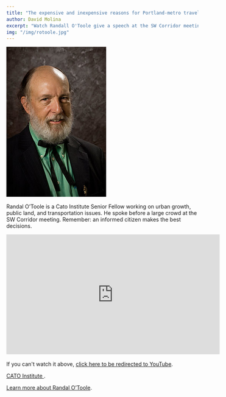 ```yaml
---
title: "The expensive and inexpensive reasons for Portland-metro travel"
author: David Molina
excerpt: "Watch Randall O'Toole give a speech at the SW Corridor meeting."
img: "/img/rotoole.jpg"
---
```


<a href="#">
    <img src="/img/rotoole.jpg" alt="Watch Randall O'Toole give a speech at the SW Corridor meeting">
</a>

Randal O’Toole is a Cato Institute Senior Fellow working on urban growth, public land, and transportation issues. He spoke before a large crowd at the SW Corridor meeting. Remember: an informed citizen makes the best decisions.

<iframe width="560" height="315" src="https://www.youtube.com/embed/w0hK_gYd948" frameborder="0" allow="autoplay; encrypted-media" allowfullscreen></iframe>

If you can't watch it above, <a href="https://www.youtube.com/watch?v=w0hK_gYd948">click here to be redirected to YouTube</a>.

[CATO Institute ](https://www.cato.org/).

[Learn more about Randal O’Toole](https://www.cato.org/people/randal-otoole).
